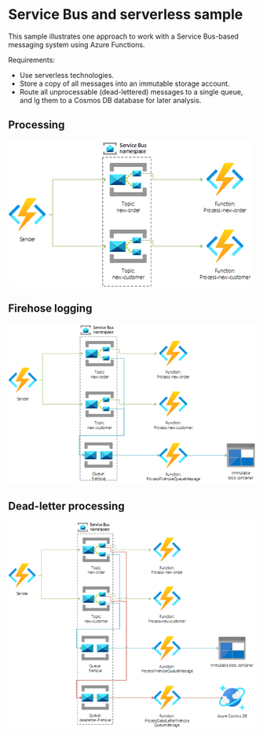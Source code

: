 # Service Bus and serverless sample

This sample illustrates one approach to work with a Service Bus-based messaging system using Azure Functions.

Requirements:
* Use serverless technologies.
* Store a copy of all messages into an immutable storage account.
* Route all unprocessable (dead-lettered) messages to a single queue, and lg them to a Cosmos DB database for later analysis.

## Processing

![Architecture diagram showing sender function app, Service Bus namespace with topics for new-order and new-customer, and functions to process messages from each topic.](docs/images/architecture-processing.png)

## Firehose logging

![Architecture diagram with additional firehose queue, and each topic connected to the queue.](docs/images/architecture-firehose.png)

## Dead-letter processing

![Architecture diagram with additional dead-letter queue, and each processing topic subscription connected to the queue.](docs/images/architecture-dead-letter.png)

